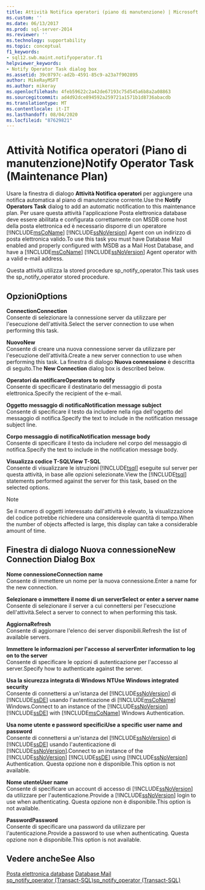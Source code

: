 ```yaml
---
title: Attività Notifica operatori (piano di manutenzione) | Microsoft Docs
ms.custom: ''
ms.date: 06/13/2017
ms.prod: sql-server-2014
ms.reviewer: ''
ms.technology: supportability
ms.topic: conceptual
f1_keywords:
- sql12.swb.maint.notifyoperator.f1
helpviewer_keywords:
- Notify Operator Task dialog box
ms.assetid: 39c0797c-ad2b-4591-85c9-a23a7f902895
author: MikeRayMSFT
ms.author: mikeray
ms.openlocfilehash: 4feb59622c2a42de67193c75d545a6b8a2a08863
ms.sourcegitcommit: ad4d92dce894592a259721a1571b1d8736abacdb
ms.translationtype: MT
ms.contentlocale: it-IT
ms.lasthandoff: 08/04/2020
ms.locfileid: "87629821"
---
```

# <a name="notify-operator-task-maintenance-plan"></a><span data-ttu-id="c10e1-102">Attività Notifica operatori (Piano di manutenzione)</span><span class="sxs-lookup"><span data-stu-id="c10e1-102">Notify Operator Task (Maintenance Plan)</span></span>
  <span data-ttu-id="c10e1-103">Usare la finestra di dialogo **Attività Notifica operatori** per aggiungere una notifica automatica al piano di manutenzione corrente.</span><span class="sxs-lookup"><span data-stu-id="c10e1-103">Use the **Notify Operators Task** dialog to add an automatic notification to this maintenance plan.</span></span> <span data-ttu-id="c10e1-104">Per usare questa attività l'applicazione Posta elettronica database deve essere abilitata e configurata correttamente con MSDB come host della posta elettronica ed è necessario disporre di un operatore [!INCLUDE[msCoName](../../includes/msconame-md.md)] [!INCLUDE[ssNoVersion](../../includes/ssnoversion-md.md)] Agent con un indirizzo di posta elettronica valido.</span><span class="sxs-lookup"><span data-stu-id="c10e1-104">To use this task you must have Database Mail enabled and properly configured with MSDB as a Mail Host Database, and have a [!INCLUDE[msCoName](../../includes/msconame-md.md)] [!INCLUDE[ssNoVersion](../../includes/ssnoversion-md.md)] Agent operator with a valid e-mail address.</span></span>  
  
 <span data-ttu-id="c10e1-105">Questa attività utilizza la stored procedure sp_notify_operator.</span><span class="sxs-lookup"><span data-stu-id="c10e1-105">This task uses the sp_notify_operator stored procedure.</span></span>  
  
## <a name="options"></a><span data-ttu-id="c10e1-106">Opzioni</span><span class="sxs-lookup"><span data-stu-id="c10e1-106">Options</span></span>  
 <span data-ttu-id="c10e1-107">**Connection**</span><span class="sxs-lookup"><span data-stu-id="c10e1-107">**Connection**</span></span>  
 <span data-ttu-id="c10e1-108">Consente di selezionare la connessione server da utilizzare per l'esecuzione dell'attività.</span><span class="sxs-lookup"><span data-stu-id="c10e1-108">Select the server connection to use when performing this task.</span></span>  
  
 <span data-ttu-id="c10e1-109">**Nuovo**</span><span class="sxs-lookup"><span data-stu-id="c10e1-109">**New**</span></span>  
 <span data-ttu-id="c10e1-110">Consente di creare una nuova connessione server da utilizzare per l'esecuzione dell'attività.</span><span class="sxs-lookup"><span data-stu-id="c10e1-110">Create a new server connection to use when performing this task.</span></span> <span data-ttu-id="c10e1-111">La finestra di dialogo **Nuova connessione** è descritta di seguito.</span><span class="sxs-lookup"><span data-stu-id="c10e1-111">The **New Connection** dialog box is described below.</span></span>  
  
 <span data-ttu-id="c10e1-112">**Operatori da notificare**</span><span class="sxs-lookup"><span data-stu-id="c10e1-112">**Operators to notify**</span></span>  
 <span data-ttu-id="c10e1-113">Consente di specificare il destinatario del messaggio di posta elettronica.</span><span class="sxs-lookup"><span data-stu-id="c10e1-113">Specify the recipient of the e-mail.</span></span>  
  
 <span data-ttu-id="c10e1-114">**Oggetto messaggio di notifica**</span><span class="sxs-lookup"><span data-stu-id="c10e1-114">**Notification message subject**</span></span>  
 <span data-ttu-id="c10e1-115">Consente di specificare il testo da includere nella riga dell'oggetto del messaggio di notifica.</span><span class="sxs-lookup"><span data-stu-id="c10e1-115">Specify the text to include in the notification message subject line.</span></span>  
  
 <span data-ttu-id="c10e1-116">**Corpo messaggio di notifica**</span><span class="sxs-lookup"><span data-stu-id="c10e1-116">**Notification message body**</span></span>  
 <span data-ttu-id="c10e1-117">Consente di specificare il testo da includere nel corpo del messaggio di notifica.</span><span class="sxs-lookup"><span data-stu-id="c10e1-117">Specify the text to include in the notification message body.</span></span>  
  
 <span data-ttu-id="c10e1-118">**Visualizza codice T-SQL**</span><span class="sxs-lookup"><span data-stu-id="c10e1-118">**View T-SQL**</span></span>  
 <span data-ttu-id="c10e1-119">Consente di visualizzare le istruzioni [!INCLUDE[tsql](../../includes/tsql-md.md)] eseguite sul server per questa attività, in base alle opzioni selezionate.</span><span class="sxs-lookup"><span data-stu-id="c10e1-119">View the [!INCLUDE[tsql](../../includes/tsql-md.md)] statements performed against the server for this task, based on the selected options.</span></span>  
  
> [!NOTE]  
>  <span data-ttu-id="c10e1-120">Se il numero di oggetti interessato dall'attività è elevato, la visualizzazione del codice potrebbe richiedere una considerevole quantità di tempo.</span><span class="sxs-lookup"><span data-stu-id="c10e1-120">When the number of objects affected is large, this display can take a considerable amount of time.</span></span>  
  
## <a name="new-connection-dialog-box"></a><span data-ttu-id="c10e1-121">Finestra di dialogo Nuova connessione</span><span class="sxs-lookup"><span data-stu-id="c10e1-121">New Connection Dialog Box</span></span>  
 <span data-ttu-id="c10e1-122">**Nome connessione**</span><span class="sxs-lookup"><span data-stu-id="c10e1-122">**Connection name**</span></span>  
 <span data-ttu-id="c10e1-123">Consente di immettere un nome per la nuova connessione.</span><span class="sxs-lookup"><span data-stu-id="c10e1-123">Enter a name for the new connection.</span></span>  
  
 <span data-ttu-id="c10e1-124">**Selezionare o immettere il nome di un server**</span><span class="sxs-lookup"><span data-stu-id="c10e1-124">**Select or enter a server name**</span></span>  
 <span data-ttu-id="c10e1-125">Consente di selezionare il server a cui connettersi per l'esecuzione dell'attività.</span><span class="sxs-lookup"><span data-stu-id="c10e1-125">Select a server to connect to when performing this task.</span></span>  
  
 <span data-ttu-id="c10e1-126">**Aggiorna**</span><span class="sxs-lookup"><span data-stu-id="c10e1-126">**Refresh**</span></span>  
 <span data-ttu-id="c10e1-127">Consente di aggiornare l'elenco dei server disponibili.</span><span class="sxs-lookup"><span data-stu-id="c10e1-127">Refresh the list of available servers.</span></span>  
  
 <span data-ttu-id="c10e1-128">**Immettere le informazioni per l'accesso al server**</span><span class="sxs-lookup"><span data-stu-id="c10e1-128">**Enter information to log on to the server**</span></span>  
 <span data-ttu-id="c10e1-129">Consente di specificare le opzioni di autenticazione per l'accesso al server.</span><span class="sxs-lookup"><span data-stu-id="c10e1-129">Specify how to authenticate against the server.</span></span>  
  
 <span data-ttu-id="c10e1-130">**Usa la sicurezza integrata di Windows NT**</span><span class="sxs-lookup"><span data-stu-id="c10e1-130">**Use Windows integrated security**</span></span>  
 <span data-ttu-id="c10e1-131">Consente di connettersi a un'istanza del [!INCLUDE[ssNoVersion](../../includes/ssnoversion-md.md)] di [!INCLUDE[ssDE](../../includes/ssde-md.md)] usando l'autenticazione di [!INCLUDE[msCoName](../../includes/msconame-md.md)] Windows.</span><span class="sxs-lookup"><span data-stu-id="c10e1-131">Connect to an instance of the [!INCLUDE[ssNoVersion](../../includes/ssnoversion-md.md)] [!INCLUDE[ssDE](../../includes/ssde-md.md)] with [!INCLUDE[msCoName](../../includes/msconame-md.md)] Windows Authentication.</span></span>  
  
 <span data-ttu-id="c10e1-132">**Usa nome utente e password specifici**</span><span class="sxs-lookup"><span data-stu-id="c10e1-132">**Use a specific user name and password**</span></span>  
 <span data-ttu-id="c10e1-133">Consente di connettersi a un'istanza del [!INCLUDE[ssNoVersion](../../includes/ssnoversion-md.md)] di [!INCLUDE[ssDE](../../includes/ssde-md.md)] usando l'autenticazione di [!INCLUDE[ssNoVersion](../../includes/ssnoversion-md.md)].</span><span class="sxs-lookup"><span data-stu-id="c10e1-133">Connect to an instance of the [!INCLUDE[ssNoVersion](../../includes/ssnoversion-md.md)] [!INCLUDE[ssDE](../../includes/ssde-md.md)] using [!INCLUDE[ssNoVersion](../../includes/ssnoversion-md.md)] Authentication.</span></span> <span data-ttu-id="c10e1-134">Questa opzione non è disponibile.</span><span class="sxs-lookup"><span data-stu-id="c10e1-134">This option is not available.</span></span>  
  
 <span data-ttu-id="c10e1-135">**Nome utente**</span><span class="sxs-lookup"><span data-stu-id="c10e1-135">**User name**</span></span>  
 <span data-ttu-id="c10e1-136">Consente di specificare un account di accesso di [!INCLUDE[ssNoVersion](../../includes/ssnoversion-md.md)] da utilizzare per l'autenticazione.</span><span class="sxs-lookup"><span data-stu-id="c10e1-136">Provide a [!INCLUDE[ssNoVersion](../../includes/ssnoversion-md.md)] login to use when authenticating.</span></span> <span data-ttu-id="c10e1-137">Questa opzione non è disponibile.</span><span class="sxs-lookup"><span data-stu-id="c10e1-137">This option is not available.</span></span>  
  
 <span data-ttu-id="c10e1-138">**Password**</span><span class="sxs-lookup"><span data-stu-id="c10e1-138">**Password**</span></span>  
 <span data-ttu-id="c10e1-139">Consente di specificare una password da utilizzare per l'autenticazione.</span><span class="sxs-lookup"><span data-stu-id="c10e1-139">Provide a password to use when authenticating.</span></span> <span data-ttu-id="c10e1-140">Questa opzione non è disponibile.</span><span class="sxs-lookup"><span data-stu-id="c10e1-140">This option is not available.</span></span>  
  
## <a name="see-also"></a><span data-ttu-id="c10e1-141">Vedere anche</span><span class="sxs-lookup"><span data-stu-id="c10e1-141">See Also</span></span>  
 <span data-ttu-id="c10e1-142">[Posta elettronica database](../database-mail/database-mail.md) </span><span class="sxs-lookup"><span data-stu-id="c10e1-142">[Database Mail](../database-mail/database-mail.md) </span></span>  
 [<span data-ttu-id="c10e1-143">sp_notify_operator &#40;Transact-SQL&#41;</span><span class="sxs-lookup"><span data-stu-id="c10e1-143">sp_notify_operator &#40;Transact-SQL&#41;</span></span>](/sql/relational-databases/system-stored-procedures/sp-notify-operator-transact-sql)  
  
  
